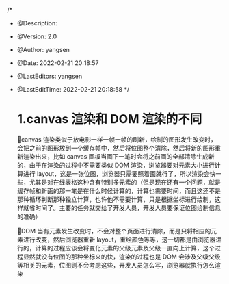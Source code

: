 /\*

- @Description:

- @Version: 2.0

- @Author: yangsen

- @Date: 2022-02-21 20:18:57

- @LastEditors: yangsen

- @LastEditTime: 2022-02-21 20:18:58
  \*/
  
  # 1.canvas 渲染和 DOM 渲染的不同
  
  🏀canvas 渲染类似于放电影一样一帧一帧的刷新，绘制的图形发生改变时，会把之前的图形放到一个缓存帧中，然后将位图整个清除，然后将新的图形重新渲染出来，比如 canvas 画板当画下一笔时会将之前画的全部清除生成新的，由于在渲染的过程中不需要类似 DOM 渲染，浏览器要对元素大小进行计算进行 layout，这是一张位图，浏览器只需要照着画就行了，所以渲染会快一些，尤其是对在线表格这种含有特别多元素的（但是现在还有一个问题，就是缓存帧和新画的那一笔是在什么时候计算的，计算也需要时间，而且这还不是那种循环判断那种独立计算，也许他不需要计算，只是根据坐标进行绘制，这样就省时间了。主要的任务就交给了开发人员，开发人员要保证位图绘制信息的准确）
  
  🦍DOM 当有元素发生改变时，不会对整个页面进行清除，而是只将相应的元素进行改变，然后浏览器重新 layout，重绘颜色等等，这一切都是由浏览器进行的，计算的过程应该会将变化元素的父级元素及父级一直向上计算，这个过程显然就没有位图的那种坐标来的快，渲染的过程也是 DOM 会涉及父级父级等相关的元素，位图则不会考虑这些，开发人员怎么写，浏览器就执行怎么渲染
